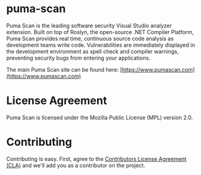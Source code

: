# puma-scan
Puma Scan is the leading software security Visual Studio analyzer extension. Built on top of Roslyn, the open-source .NET Compiler Platform, Puma Scan provides real time, continuous source code analysis as development teams write code. Vulnerabilities are immediately displayed in the development environment as spell check and compiler warnings, preventing security bugs from entering your applications.

The main Puma Scan site can be found here: [https://www.pumascan.com](https://www.pumascan.com)

# License Agreement
Puma Scan is licensed under the Mozilla Public License (MPL) version 2.0.

# Contributing

Contributing is easy. First, agree to the [ Contributors License Agreement (CLA)](https://www.clahub.com/agreements/pumasecurity/puma-scan) and we'll add you as a contributor on the project.
